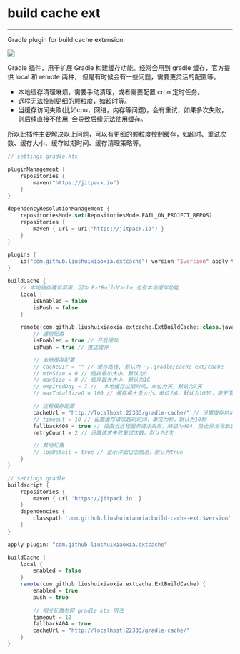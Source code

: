 # build cache ext

---

Gradle plugin for build cache extension.

[![](https://jitpack.io/v/liushuixiaoxia/build-cache-ext.svg)](https://jitpack.io/#liushuixiaoxia/build-cache-ext)

Gradle 插件，用于扩展 Gradle 构建缓存功能。经常会用到 gradle 缓存，官方提供 local 和 remote 两种， 但是有时候会有一些问题，需要更灵活的配置等。

* 本地缓存清理麻烦，需要手动清理，或者需要配置 cron 定时任务。
* 远程无法控制更细的颗粒度，如超时等。
* 当缓存访问失败(比如cpu，网络，内存等问题)，会有重试，如果多次失败，则后续直接不使用, 会导致后续无法使用缓存。

所以此插件主要解决以上问题，可以有更细的颗粒度控制缓存，如超时、重试次数、缓存大小、缓存过期时间、缓存清理策略等。

```kotlin
// settings.gradle.kts

pluginManagement {
    repositories {
        maven("https://jitpack.io")
    }
}

dependencyResolutionManagement {
    repositoriesMode.set(RepositoriesMode.FAIL_ON_PROJECT_REPOS)
    repositories {
        maven { url = uri("https://jitpack.io") }
    }
}

plugins {
    id("com.github.liushuixiaoxia.extcache") version "$version" apply true
}

buildCache {
    // 本地缓存建议禁用，因为 ExtBuildCache 也有本地缓存功能
    local {
        isEnabled = false
        isPush = false
    }

    remote(com.github.liushuixiaoxia.extcache.ExtBuildCache::class.java) {
        // 通用配置
        isEnabled = true // 开启缓存
        isPush = true // 推送缓存

        // 本地缓存配置 
        // cacheDir = "" // 缓存路径, 默认为 ~/.gradle/cache-ext/cache
        // minSize = 0 // 缓存最小大小，默认为0
        // maxSize = 0 // 缓存最大大小，默认为1G
        // expiredDay = 7 //  本地缓存过期时间，单位为天，默认为7天
        // maxTotalSizeG = 100 // 缓存最大总大小，单位为G，默认为100G，按天清理，超过100G的缓存会清理全部

        // 远程缓存配置
        cacheUrl = "http://localhost:22333/gradle-cache/" // 设置缓存地址, 请替换为实际地址，不设置则不使用远程缓存
        // timeout = 10 // 设置缓存请求超时时间，单位为秒，默认为10秒 
        fallback404 = true // 设置当远程服务请求失败，降级为404，防止异常导致后续无法使用缓存
        retryCount = 2 // 设置请求失败重试次数，默认为2次

        // 其他配置
        // logDetail = true // 显示详细日志信息，默认为true
    }
}
```

```groovy
// settings.gradle
buildscript {
    repositories {
        maven { url 'https://jitpack.io' }
    }
    dependencies {
        classpath 'com.github.liushuixiaoxia:build-cache-ext:$version'
    }
}

apply plugin: "com.github.liushuixiaoxia.extcache"

buildCache {
    local {
        enabled = false
    }
    remote(com.github.liushuixiaoxia.extcache.ExtBuildCache) {
        enabled = true
        push = true
        
        // 相关配置参照 gradle kts 用法
        timeout = 10
        fallback404 = true
        cacheUrl = "http://localhost:22333/gradle-cache/"
    }
}

```